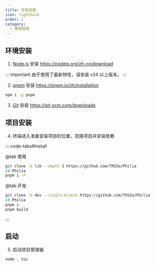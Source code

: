 ```yaml
---
title: 安装指南
icon: lightbulb
order: 2
category:
  - 使用指南
---
```


## 环境安装

1. [Node.js](https://nodejs.org) 安装 https://nodejs.org/zh-cn/download

::: important
由于使用了最新特性，请安装 v24 以上版本。
:::

2. [pnpm](https://pnpm.io) 安装 https://pnpm.io/zh/installation

```sh
npm i -g pnpm
```

3. [Git](https://git-scm.com) 安装 https://git-scm.com/downloads

## 项目安装

4. 终端进入准备安装项目的位置，克隆项目并安装依赖

::: code-tabs#install

@tab 使用

```sh
git clone -b lib --depth 1 https://github.com/TRSSo/Philia
cd Philia
pnpm i -P
```

@tab 开发

```sh
git clone -b dev --single-branch https://github.com/TRSSo/Philia
cd Philia
pnpm i
pnpm build
```

:::

## 启动

5. 启动项目管理器

```sh
node . tui
```

<Catalog />

